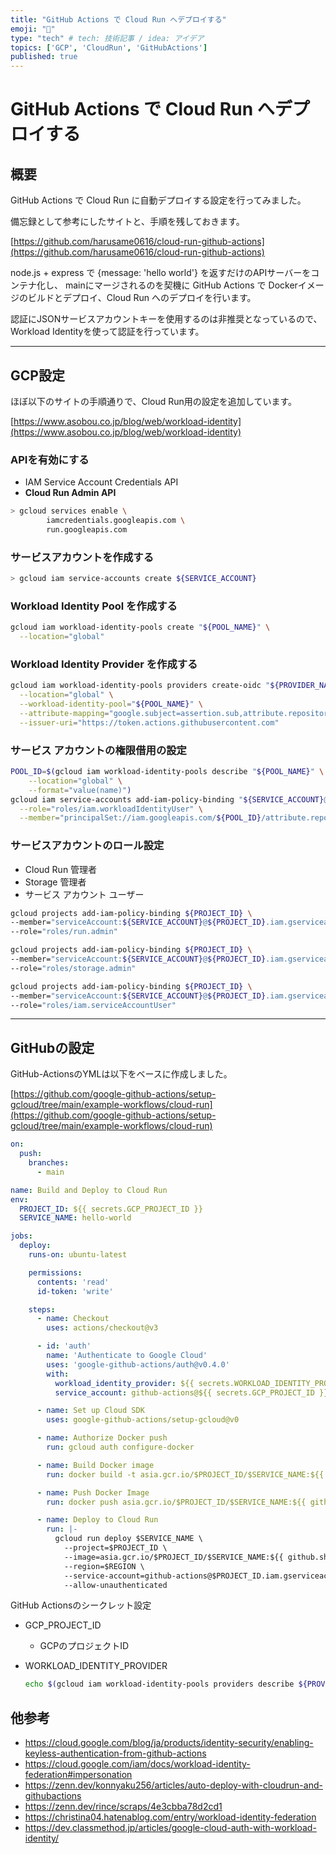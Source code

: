 ```yaml
---
title: "GitHub Actions で Cloud Run へデプロイする"
emoji: "🤖"
type: "tech" # tech: 技術記事 / idea: アイデア
topics: ['GCP', 'CloudRun', 'GitHubActions']
published: true
---
```


# GitHub Actions で Cloud Run へデプロイする

## 概要

GitHub Actions で Cloud Run に自動デプロイする設定を行ってみました。

備忘録として参考にしたサイトと、手順を残しておきます。

[https://github.com/harusame0616/cloud-run-github-actions](https://github.com/harusame0616/cloud-run-github-actions)

node.js + express で {message: 'hello world'} を返すだけのAPIサーバーをコンテナ化し、
mainにマージされるのを契機に GitHub Actions で Dockerイメージのビルドとデプロイ、Cloud Run へのデプロイを行います。

認証にJSONサービスアカウントキーを使用するのは非推奨となっているので、Workload Identityを使って認証を行っています。

--- 

## GCP設定

ほぼ以下のサイトの手順通りで、Cloud Run用の設定を追加しています。

[https://www.asobou.co.jp/blog/web/workload-identity](https://www.asobou.co.jp/blog/web/workload-identity)

### APIを有効にする

- IAM Service Account Credentials API
- ****Cloud Run Admin API****

```bash
> gcloud services enable \
		iamcredentials.googleapis.com \
		run.googleapis.com
```

### サービスアカウントを作成する

```bash
> gcloud iam service-accounts create ${SERVICE_ACCOUNT}
```

### Workload Identity Pool を作成する

```bash
gcloud iam workload-identity-pools create "${POOL_NAME}" \
  --location="global" 
```

### Workload Identity Provider を作成する

```bash
gcloud iam workload-identity-pools providers create-oidc "${PROVIDER_NAME}" \
  --location="global" \
  --workload-identity-pool="${POOL_NAME}" \
  --attribute-mapping="google.subject=assertion.sub,attribute.repository=assertion.repository,attribute.actor=assertion.actor,attribute.aud=assertion.aud" \
  --issuer-uri="https://token.actions.githubusercontent.com"
```

### サービス アカウントの権限借用の設定

```bash
POOL_ID=$(gcloud iam workload-identity-pools describe "${POOL_NAME}" \
    --location="global" \
    --format="value(name)")
gcloud iam service-accounts add-iam-policy-binding "${SERVICE_ACCOUNT}@${PROJECT_ID}.iam.gserviceaccount.com" \
  --role="roles/iam.workloadIdentityUser" \
  --member="principalSet://iam.googleapis.com/${POOL_ID}/attribute.repository/${GITHUB_REPO}" 
```

### サービスアカウントのロール設定

- Cloud Run 管理者
- Storage 管理者
- サービス アカウント ユーザー

```bash
gcloud projects add-iam-policy-binding ${PROJECT_ID} \
--member="serviceAccount:${SERVICE_ACCOUNT}@${PROJECT_ID}.iam.gserviceaccount.com" \
--role="roles/run.admin"

gcloud projects add-iam-policy-binding ${PROJECT_ID} \
--member="serviceAccount:${SERVICE_ACCOUNT}@${PROJECT_ID}.iam.gserviceaccount.com" \
--role="roles/storage.admin"

gcloud projects add-iam-policy-binding ${PROJECT_ID} \
--member="serviceAccount:${SERVICE_ACCOUNT}@${PROJECT_ID}.iam.gserviceaccount.com" \
--role="roles/iam.serviceAccountUser"
```

--- 

## GitHubの設定

GitHub-ActionsのYMLは以下をベースに作成しました。

[https://github.com/google-github-actions/setup-gcloud/tree/main/example-workflows/cloud-run](https://github.com/google-github-actions/setup-gcloud/tree/main/example-workflows/cloud-run)

```yaml
on:
  push:
    branches:
      - main

name: Build and Deploy to Cloud Run
env:
  PROJECT_ID: ${{ secrets.GCP_PROJECT_ID }}
  SERVICE_NAME: hello-world

jobs:
  deploy:
    runs-on: ubuntu-latest

    permissions:
      contents: 'read'
      id-token: 'write'

    steps:
      - name: Checkout
        uses: actions/checkout@v3

      - id: 'auth'
        name: 'Authenticate to Google Cloud'
        uses: 'google-github-actions/auth@v0.4.0'
        with:
          workload_identity_provider: ${{ secrets.WORKLOAD_IDENTITY_PROVIDER }}
          service_account: github-actions@${{ secrets.GCP_PROJECT_ID }}.iam.gserviceaccount.com

      - name: Set up Cloud SDK
        uses: google-github-actions/setup-gcloud@v0

      - name: Authorize Docker push
        run: gcloud auth configure-docker

      - name: Build Docker image
        run: docker build -t asia.gcr.io/$PROJECT_ID/$SERVICE_NAME:${{ github.sha }} .

      - name: Push Docker Image
        run: docker push asia.gcr.io/$PROJECT_ID/$SERVICE_NAME:${{ github.sha }}

      - name: Deploy to Cloud Run
        run: |-
          gcloud run deploy $SERVICE_NAME \
            --project=$PROJECT_ID \
            --image=asia.gcr.io/$PROJECT_ID/$SERVICE_NAME:${{ github.sha }} \
            --region=$REGION \
            --service-account=github-actions@$PROJECT_ID.iam.gserviceaccount.com \
            --allow-unauthenticated
```

GitHub Actionsのシークレット設定

- GCP_PROJECT_ID
    - GCPのプロジェクトID
- WORKLOAD_IDENTITY_PROVIDER
    
    ```bash
    echo $(gcloud iam workload-identity-pools providers describe ${PROVIDER_NAME} --location=global --workload-identity-pool=${POOL_NAME} --format="value(name)")
    ```


## 他参考

- https://cloud.google.com/blog/ja/products/identity-security/enabling-keyless-authentication-from-github-actions
- https://cloud.google.com/iam/docs/workload-identity-federation#impersonation
- https://zenn.dev/konnyaku256/articles/auto-deploy-with-cloudrun-and-githubactions
- https://zenn.dev/rince/scraps/4e3cbba78d2cd1
- https://christina04.hatenablog.com/entry/workload-identity-federation
- https://dev.classmethod.jp/articles/google-cloud-auth-with-workload-identity/